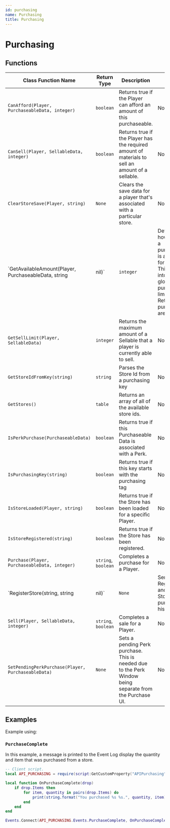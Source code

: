 ```yaml
---
id: purchasing
name: Purchasing
title: Purchasing
---
```


# Purchasing

## Functions

| Class Function Name | Return Type | Description | Tags |
| ------------------- | ----------- | ----------- | ---- |
| `CanAfford(Player, PurchaseableData, integer)` | `boolean` | Returns true if the Player can afford an amount of this purchaseable. | None |
| `CanSell(Player, SellableData, integer)` | `boolean` | Returns true if the Player has the required amount of materials to sell an amount of a sellable. | None |
| `ClearStoreSave(Player, string)` | `None` | Clears the save data for a player that's associated with a particular store. | None |
| `GetAvailableAmount(Player, PurchaseableData, string|nil)` | `integer` | Determines how much of a purchaseable is available for purchase. This takes into account global purchase limits. Returns nil if purchases are unlimited. | None |
| `GetSellLimit(Player, SellableData)` | `integer` | Returns the maximum amount of a Sellable that a player is currently able to sell. | None |
| `GetStoreIdFromKey(string)` | `string` | Parses the Store Id from a purchasing key | None |
| `GetStores()` | `table` | Returns an array of all of the available store ids. | None |
| `IsPerkPurchase(PurchaseableData)` | `boolean` | Returns true if this Purchaseable Data is associated with a Perk. | None |
| `IsPurchasingKey(string)` | `boolean` | Returns true if this key starts with the purchasing tag | None |
| `IsStoreLoaded(Player, string)` | `boolean` | Returns true if the Store has been loaded for a specific Player. | None |
| `IsStoreRegistered(string)` | `boolean` | Returns true if the Store has been registered. | None |
| `Purchase(Player, PurchaseableData, integer)` | `string`, `boolean` | Completes a purchase for a Player. | None |
| `RegisterStore(string, string|nil)` | `None` | Server Only. Registers and loads a Store's purchase history. | None |
| `Sell(Player, SellableData, integer)` | `string`, `boolean` | Completes a sale for a Player. | None |
| `SetPendingPerkPurchase(Player, PurchaseableData)` | `None` | Sets a pending Perk purchase. This is needed due to the Perk Window being separate from the Purchase UI. | None |

## Examples

Example using:

### `PurchaseComplete`

In this example, a message is printed to the Event Log display the quantity and item that was purchased from a store.

```lua
-- Client script.
local API_PURCHASING = require(script:GetCustomProperty("APIPurchasing"))

local function OnPurchaseComplete(drop)
    if drop.Items then
        for item, quantity in pairs(drop.Items) do
            print(string.format("You purchased %s %s.", quantity, item))
        end
    end
end

Events.Connect(API_PURCHASING.Events.PurchaseComplete, OnPurchaseComplete)
```
